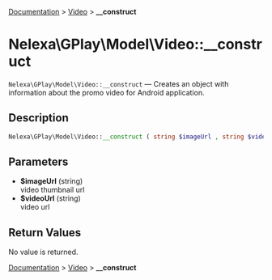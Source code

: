 [Documentation](../../README.md) > [Video](README.md) > **__construct**

# Nelexa\GPlay\Model\Video::__construct
`Nelexa\GPlay\Model\Video::__construct` — Creates an object with information about the promo video for Android application.

## Description
```php
Nelexa\GPlay\Model\Video::__construct ( string $imageUrl , string $videoUrl )
```

## Parameters
* **$imageUrl** (string)  
video thumbnail url
* **$videoUrl** (string)  
video url

## Return Values
No value is returned.

[Documentation](../../README.md) > [Video](README.md) > **__construct**
